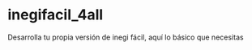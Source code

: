inegifacil_4all
===============

Desarrolla tu propia versión de inegi fácil, aquí lo básico que necesitas

